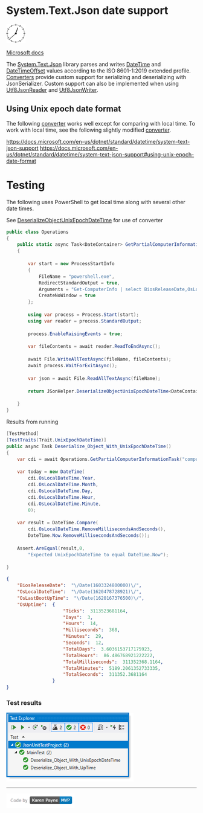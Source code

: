 # System.Text.Json date support

![**img**](assets/ClockSmall.png)

[Microsoft docs](https://docs.microsoft.com/en-us/dotnet/standard/datetime/system-text-json-support)

The [System.Text.Json](https://docs.microsoft.com/en-us/dotnet/api/system.text.json?view=net-5.0) library parses and writes [DateTime](https://docs.microsoft.com/en-us/dotnet/api/system.datetime?view=net-5.0) and [DateTimeOffset](https://docs.microsoft.com/en-us/dotnet/api/system.datetimeoffset?view=net-5.0) values according to the ISO 8601-1:2019 extended profile. [Converters](https://docs.microsoft.com/en-us/dotnet/api/system.text.json.serialization.jsonconverter-1?view=net-5.0) provide custom support for serializing and deserializing with JsonSerializer. Custom support can also be implemented when using [Utf8JsonReader](https://docs.microsoft.com/en-us/dotnet/api/system.text.json.utf8jsonreader?view=net-5.0) and [Utf8JsonWriter](https://docs.microsoft.com/en-us/dotnet/api/system.text.json.utf8jsonwriter?view=net-5.0).


## Using Unix epoch date format

The following [converter](https://docs.microsoft.com/en-us/dotnet/standard/datetime/system-text-json-support#using-unix-epoch-date-format) works well except for comparing with local time. To work with local time, see the following slightly modified [converter](https://github.com/karenpayneoregon/power-shell-process-cs/blob/master/PowerShellLibrary/Converters/UnixEpochLocalDateTimeConverter.cs#L19).


https://docs.microsoft.com/en-us/dotnet/standard/datetime/system-text-json-support
https://docs.microsoft.com/en-us/dotnet/standard/datetime/system-text-json-support#using-unix-epoch-date-format

# Testing

The following uses PowerShell to get local time along with several other date times.

See [DeserializeObjectUnixEpochDateTime](https://github.com/karenpayneoregon/power-shell-process-cs/blob/master/PowerShellLibrary/Classes/JSonHelper.cs#L27) for use of converter

```csharp
public class Operations
{
    public static async Task<DateContainer> GetPartialComputerInformationTask(string fileName)
    {

        var start = new ProcessStartInfo
        {
            FileName = "powershell.exe",
            RedirectStandardOutput = true,
            Arguments = "Get-ComputerInfo | select BiosReleaseDate,OsLocalDateTime,OsLastBootUpTime,OsUptime | ConvertTo-Json",
            CreateNoWindow = true
        };

        using var process = Process.Start(start);
        using var reader = process.StandardOutput;

        process.EnableRaisingEvents = true;

        var fileContents = await reader.ReadToEndAsync();

        await File.WriteAllTextAsync(fileName, fileContents);
        await process.WaitForExitAsync();

        var json = await File.ReadAllTextAsync(fileName);

        return JSonHelper.DeserializeObjectUnixEpochDateTime<DateContainer>(json);

    }
}
```
Results from running 

```csharp
[TestMethod]
[TestTraits(Trait.UnixEpochDateTime)]
public async Task Deserialize_Object_With_UnixEpochDateTime()
{
    var cdi = await Operations.GetPartialComputerInformationTask("computerDateInfo.json");

    var today = new DateTime(
        cdi.OsLocalDateTime.Year, 
        cdi.OsLocalDateTime.Month,
        cdi.OsLocalDateTime.Day, 
        cdi.OsLocalDateTime.Hour,
        cdi.OsLocalDateTime.Minute,
        0);

    var result = DateTime.Compare(
        cdi.OsLocalDateTime.RemoveMillisecondsAndSeconds(), 
        DateTime.Now.RemoveMillisecondsAndSeconds());
    
    Assert.AreEqual(result,0, 
        "Expected UnixEpochDateTime to equal DateTime.Now");

}
```


```json
{
    "BiosReleaseDate":  "\/Date(1603324800000)\/",
    "OsLocalDateTime":  "\/Date(1620478728921)\/",
    "OsLastBootUpTime":  "\/Date(1620167376500)\/",
    "OsUptime":  {
                     "Ticks":  3113523681164,
                     "Days":  3,
                     "Hours":  14,
                     "Milliseconds":  368,
                     "Minutes":  29,
                     "Seconds":  12,
                     "TotalDays":  3.6036153717175923,
                     "TotalHours":  86.486768921222222,
                     "TotalMilliseconds":  311352368.1164,
                     "TotalMinutes":  5189.2061352733335,
                     "TotalSeconds":  311352.3681164
                 }
}
```

### Test results

![**img**](assets/ts1.png)

---
![**img**](assets/kpmvp1.png)